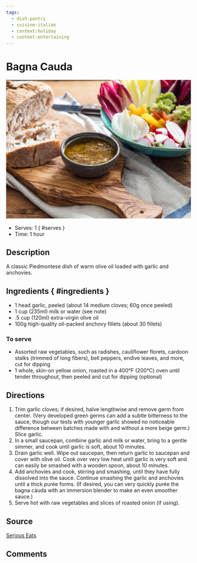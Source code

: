 ```yaml
---
tags:
  - dish:pantry
  - cuisine:italian
  - context:holiday
  - context:entertaining
---
```

# Bagna Cauda

![Recipe picture](../images/bagna_cauda-0.png)

- Serves: 1
{ #serves }
- Time: 1 hour

## Description

A classic Piedmontese dish of warm olive oil loaded with garlic and anchovies.

## Ingredients { #ingredients }

- 1 head garlic, peeled (about 14 medium cloves; 60g once peeled)
- 1 cup (235ml) milk or water (see note)
- .5 cup (120ml) extra-virgin olive oil
- 100g high-quality oil-packed anchovy fillets (about 30 fillets)

### To serve
- Assorted raw vegetables, such as radishes, cauliflower florets, cardoon stalks (trimmed of long fibers), bell peppers, endive leaves, and more, cut for dipping
- 1 whole, skin-on yellow onion, roasted in a 400°F (200°C) oven until tender throughout, then peeled and cut for dipping (optional)

## Directions

1. Trim garlic cloves; if desired, halve lengthwise and remove germ from center. (Very developed green germs can add a subtle bitterness to the sauce, though our tests with younger garlic showed no noticeable difference between batches made with and without a more beige germ.) Slice garlic.
2. In a small saucepan, combine garlic and milk or water, bring to a gentle simmer, and cook until garlic is soft, about 10 minutes.
3. Drain garlic well. Wipe out saucepan, then return garlic to saucepan and cover with olive oil. Cook over very low heat until garlic is very soft and can easily be smashed with a wooden spoon, about 10 minutes.
4. Add anchovies and cook, stirring and smashing, until they have fully dissolved into the sauce. Continue smashing the garlic and anchovies until a thick purée forms. (If desired, you can very quickly purée the bagna càuda with an immersion blender to make an even smoother sauce.)
5. Serve hot with raw vegetables and slices of roasted onion (if using).


## Source

[Serious Eats]( https://www.seriouseats.com/recipes/2018/03/bagna-cauda-northern-italian-anchovy-garlic-dip.html)

## Comments
